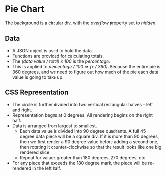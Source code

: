 # Pie Chart

The background is a circular div, with the *overflow* property set to *hidden*.

## Data
- A JSON object is used to hold the data.
- Functions are provided for calculating totals.
- The *(data value / total) x 100* is the *percentage*.
- This is applied to *percentage / 100 => (x / 360)*. Because the entire pie is 360 degrees, and we need to figure out how much of the pie each data value is going to take up.

## CSS Representation
- The circle is further divided into two vertical rectangular halves - left and right.
- Representation begns at 0 degrees. All rendering begins on the right half.
- Data is arranged from largest to smallest.
  - Each data value is divided into 90 degree quadrants. A full 45 degree data piece will be a square div. If it is more than 90 degrees, then we first render a 90 degree value before adding a second one, then rotating it counter-clockwise so that the result looks like one big rendered slice.
  - Repeat for values greater than 180 degrees, 270 degrees, etc.
 - For any piece that exceeds the 180 degree mark, the piece will be re-rendered in the left half.
